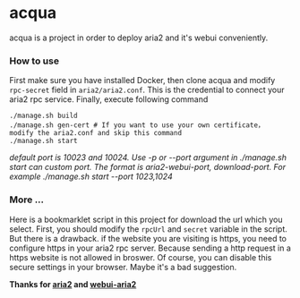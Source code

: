 # acqua

acqua is a project in order to deploy aria2 and it's webui conveniently.

### How to use

First make sure you have installed Docker, then clone acqua and modify `rpc-secret` field in `aria2/aria2.conf`. This is the credential to connect your aria2 rpc service. Finally, execute following command

```
./manage.sh build
./manage.sh gen-cert # If you want to use your own certificate， modify the aria2.conf and skip this command
./manage.sh start
```

*default port is 10023 and 10024. Use -p or --port argument in ./manage.sh start can custom port. The format is aria2-webui-port, download-port. For example ./manage.sh start --port 1023,1024*


### More ...
Here is a bookmarklet script in this project for download the url which you select. First, you should modify the `rpcUrl` and `secret` variable in the script. But there is a drawback. if the website you are visiting is https, you need to configure https in your aria2 rpc server. Because sending a http request in a https website is not allowed in broswer. Of course, you can disable this secure settings in your browser. Maybe it's a bad suggestion.


**Thanks for [aria2](https://github.com/aria2/aria2) and [webui-aria2](https://github.com/ziahamza/webui-aria2)**
